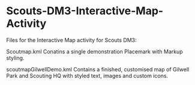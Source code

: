 # Scouts-DM3-Interactive-Map-Activity
Files for the Interactive Map activity for Scouts DM3:

Scoutmap.kml
Conatins a single demonstration Placemark with Markup styling.

scoutmapGilwellDemo.kml
Contains a finished, customised map of Gilwell Park and Scouting HQ with styled text, images and custom icons. 
